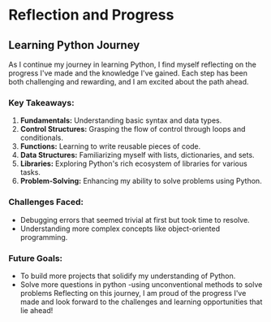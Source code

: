 # Reflection and Progress

## Learning Python Journey

As I continue my journey in learning Python, I find myself reflecting on the progress I've made and the knowledge I've gained. Each step has been both challenging and rewarding, and I am excited about the path ahead.

### Key Takeaways:
1. **Fundamentals:** Understanding basic syntax and data types.
2. **Control Structures:** Grasping the flow of control through loops and conditionals.
3. **Functions:** Learning to write reusable pieces of code.
4. **Data Structures:** Familiarizing myself with lists, dictionaries, and sets.
5. **Libraries:** Exploring Python's rich ecosystem of libraries for various tasks.
6. **Problem-Solving:** Enhancing my ability to solve problems using Python.
### Challenges Faced:
- Debugging errors that seemed trivial at first but took time to resolve.
- Understanding more complex concepts like object-oriented programming.

### Future Goals:
- To build more projects that solidify my understanding of Python.
- Solve more questions in python
-using unconventional methods to solve problems
Reflecting on this journey, I am proud of the progress I've made and look forward to the challenges and learning opportunities that lie ahead!